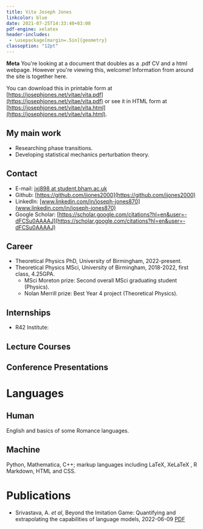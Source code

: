 ```yaml
---
title: Vita Joseph Jones
linkcolor: blue
date: 2021-07-25T14:33:40+03:00
pdf-engine: xelatex
header-includes:
 - \usepackage[margin=.5in]{geometry}
classoption: "12pt"
---
```


**Meta**
You're looking at a document that doubles as a .pdf CV and a html webpage. However you're viewing this, welcome! Information from around the site is together here.

You can download this in printable form at [https://josephjones.net/vitae/vita.pdf](https://josephjones.net/vitae/vita.pdf) or see it in HTML form at [https://josephjones.net/vitae/vita.html](https://josephjones.net/vitae/vita.html).

## My main work

+ Researching phase transitions.
+ Developing statistical mechanics perturbation theory.

## Contact
+ E-mail: [jxj898 at student.bham.ac.uk](mailto:jxj898@student.bham.ac.uk)
+ Github: [https://github.com/jjones2000](https://github.com/jjones2000)
+ LinkedIn: [www.linkedin.com/in/joseph-jones870](www.linkedin.com/in/joseph-jones870)
+ Google Scholar: [https://scholar.google.com/citations?hl=en&user=-dFCSu0AAAAJ](https://scholar.google.com/citations?hl=en&user=-dFCSu0AAAAJ)

## Career

+ Theoretical Physics PhD, University of Birmingham, 2022-present.
+ Theoretical Physics MSci, University of Birmingham, 2018-2022, first class, 4.25GPA. 
    + MSci Moreton prize: Second overall MSci graduating student (Physics).
    + Nolan Merrill prize: Best Year 4 project (Theoretical Physics).

## Internships
+ R42 Institute: 
## Lecture Courses

## Conference Presentations


# Languages

## Human

English and basics of some Romance languages.

## Machine

Python, Mathematica, C++; markup languages including LaTeX, XeLaTeX , R Markdown, HTML and CSS.

# Publications

+ Srivastava, A. *et al*, Beyond the Imitation Game: Quantifying and extrapolating the capabilities of language models, 2022-06-09 [PDF](https://arxiv.org/pdf/2206.04615.pdf)

